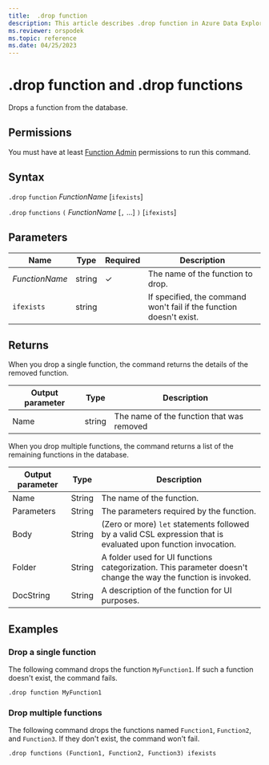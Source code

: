 ```yaml
---
title:  .drop function
description: This article describes .drop function in Azure Data Explorer.
ms.reviewer: orspodek
ms.topic: reference
ms.date: 04/25/2023
---
```

# .drop function and .drop functions

Drops a function from the database.

## Permissions

You must have at least [Function Admin](access-control/role-based-access-control.md) permissions to run this command.

## Syntax

`.drop` `function` *FunctionName* [`ifexists`]

`.drop` `functions` `(` *FunctionName* [`,` ...] `)` [`ifexists`]

## Parameters

| Name | Type | Required | Description |
|--|--|--|--|
| *FunctionName* | string | &check; | The name of the function to drop. |
|`ifexists`| string || If specified, the command won't fail if the function doesn't exist.|

## Returns

When you drop a single function, the command returns the details of the removed function.

| Output parameter | Type | Description |
|--|--|--|
| Name | string | The name of the function that was removed |

When you drop multiple functions, the command returns a list of the remaining functions in the database.

| Output parameter | Type | Description |
|--|--|--|
| Name | String | The name of the function. |
| Parameters | String | The parameters required by the function. |
| Body | String | (Zero or more) `let` statements followed by a valid CSL expression that is evaluated upon function invocation. |
| Folder | String | A folder used for UI functions categorization. This parameter doesn't change the way the function is invoked. |
| DocString | String | A description of the function for UI purposes. |

## Examples

### Drop a single function

The following command drops the function `MyFunction1`. If such a function doesn't exist, the command fails.

```kusto
.drop function MyFunction1
```

### Drop multiple functions

The following command drops the functions named `Function1`, `Function2`, and `Function3`. If they don't exist, the command won't fail.

```kusto
.drop functions (Function1, Function2, Function3) ifexists
```
